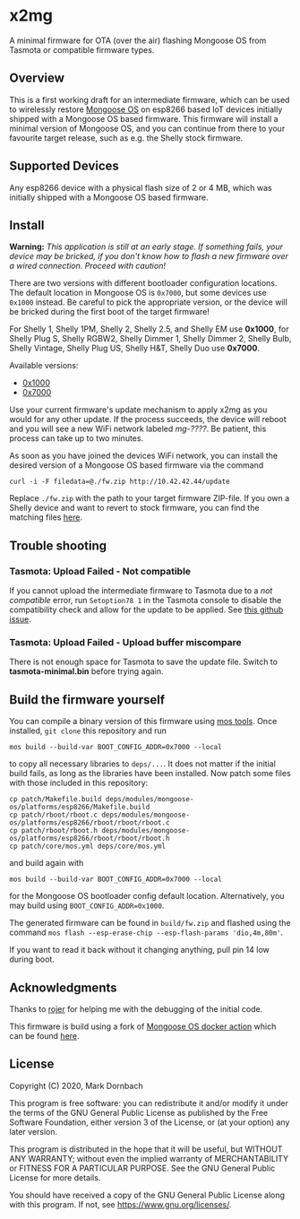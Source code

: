 # x2mg

A minimal firmware for OTA (over the air) flashing Mongoose OS from Tasmota
or compatible firmware types.

## Overview

This is a first working draft for an intermediate firmware, which can be used to
wirelessly restore [Mongoose OS](https://mongoose-os.com/docs/mongoose-os/quickstart/setup.md)
on esp8266 based IoT devices initially shipped with a Mongoose OS based
firmware. This firmware will install a minimal version of Mongoose OS, and you
can continue from there to your favourite target release, such as e.g. the
Shelly stock firmware.

## Supported Devices

Any esp8266 device with a physical flash size of 2 or 4 MB, which was initially
shipped with a Mongoose OS based firmware.

## Install

**Warning:** _This application is still at an early stage. If something fails,
your device may be bricked, if you don't know how to flash a new firmware over a
wired connection. Proceed with caution!_

There are two versions with different bootloader configuration locations. The
default location in Mongoose OS is `0x7000`, but some devices use `0x1000`
instead. Be careful to pick the appropriate version, or the device will be
bricked during the first boot of the target firmware!

For Shelly 1, Shelly 1PM, Shelly 2, Shelly 2.5, and Shelly EM use __0x1000__,
for Shelly Plug S, Shelly RGBW2, Shelly Dimmer 1, Shelly Dimmer 2, Shelly Bulb,
Shelly Vintage, Shelly Plug US, Shelly H&T, Shelly Duo use __0x7000__.

Available versions:
 * [0x1000](https://github.com/yaourdt/tasmota-to-mgos/blob/master/binaries/mgos512k-0x1.bin)
 * [0x7000](https://github.com/yaourdt/tasmota-to-mgos/blob/master/binaries/mgos512k-0x7.bin)

Use your current firmware's update mechanism to apply x2mg as you would for any
other update. If the process succeeds, the device will reboot and you will see a
new WiFi network labeled _mg-????_. Be patient, this process can take up to two
minutes.

As soon as you have joined the devices WiFi network, you can install the desired
version of a Mongoose OS based firmware via the command

```
curl -i -F filedata=@./fw.zip http://10.42.42.44/update
```

Replace `./fw.zip` with the path to your target firmware ZIP-file. If you own a
Shelly device and want to revert to stock firmware, you can find the matching
files [here](https://api.shelly.cloud/files/firmware).

## Trouble shooting

### Tasmota: Upload Failed - Not compatible
If you cannot upload the intermediate firmware to Tasmota due to a _not
compatible_ error, run `Setoption78 1` in the Tasmota console to disable
the compatibility check and allow for the update to be applied. See
[this github issue](https://github.com/esphome/issues/issues/955).

### Tasmota: Upload Failed - Upload buffer miscompare
There is not enough space for Tasmota to save the update file. Switch to
**tasmota-minimal.bin** before trying again.

## Build the firmware yourself

You can compile a binary version of this firmware using [mos tools](https://mongoose-os.com/docs/mongoose-os/quickstart/setup.md#1-download-and-install-mos-tool). Once installed, `git clone` this repository and
run

```
mos build --build-var BOOT_CONFIG_ADDR=0x7000 --local
```

to copy all necessary libraries to `deps/...`. It does not matter if the initial
build fails, as long as the libraries have been installed. Now patch some files
with those included in this repository:

```
cp patch/Makefile.build deps/modules/mongoose-os/platforms/esp8266/Makefile.build
cp patch/rboot/rboot.c deps/modules/mongoose-os/platforms/esp8266/rboot/rboot/rboot.c
cp patch/rboot/rboot.h deps/modules/mongoose-os/platforms/esp8266/rboot/rboot/rboot.h
cp patch/core/mos.yml deps/core/mos.yml
```

and build again with

```
mos build --build-var BOOT_CONFIG_ADDR=0x7000 --local
```

for the Mongoose OS bootloader config default location. Alternatively, you may
build using `BOOT_CONFIG_ADDR=0x1000`.

The generated firmware can be found in `build/fw.zip` and flashed using the
command `mos flash --esp-erase-chip --esp-flash-params 'dio,4m,80m'`.

If you want to read it back without it changing anything, pull pin 14 low during
boot.

## Acknowledgments
Thanks to [rojer](https://github.com/rojer) for helping me with the debugging of
the initial code.

This firmware is build using a fork of [Mongoose OS docker action](https://github.com/dea82/mongoose-os-action)
which can be found [here](https://github.com/yaourdt/mongoose-os-action).

## License
Copyright (C) 2020, Mark Dornbach

This program is free software: you can redistribute it and/or modify
it under the terms of the GNU General Public License as published by
the Free Software Foundation, either version 3 of the License, or
(at your option) any later version.

This program is distributed in the hope that it will be useful,
but WITHOUT ANY WARRANTY; without even the implied warranty of
MERCHANTABILITY or FITNESS FOR A PARTICULAR PURPOSE.  See the
GNU General Public License for more details.

You should have received a copy of the GNU General Public License
along with this program. If not, see https://www.gnu.org/licenses/.
